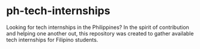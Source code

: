 # ph-tech-internships
Looking for tech internships in the Philippines? In the spirit of contribution and helping one another out, this repository was created to gather available tech internships for Filipino students.
